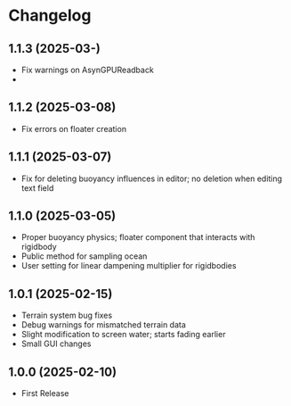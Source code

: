 # Changelog

## 1.1.3 (2025-03-)
- Fix warnings on AsynGPUReadback
- 

## 1.1.2 (2025-03-08)
- Fix errors on floater creation

## 1.1.1 (2025-03-07)
- Fix for deleting buoyancy influences in editor; no deletion when editing text field

## 1.1.0 (2025-03-05)
- Proper buoyancy physics; floater component that interacts with rigidbody
- Public method for sampling ocean
- User setting for linear dampening multiplier for rigidbodies

## 1.0.1 (2025-02-15)
- Terrain system bug fixes
- Debug warnings for mismatched terrain data
- Slight modification to screen water; starts fading earlier
- Small GUI changes

## 1.0.0 (2025-02-10)
- First Release